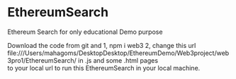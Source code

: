 # EthereumSearch
 Ethereum Search for only educational Demo purpose 

 Download the code from git and
 1, npm i web3
 2, change this url file:///Users/mahagoms/DesktopDesktop/EthereumDemo/Web3project/web3pro1/EthereumSearch/
 in .js and some .html pages  
 to your local url to run this EthereumSearch in your local machine.